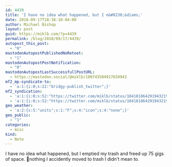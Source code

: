 ```yaml
---
id: 4439
title: 'I have no idea what happened, but I e&#8230;&diams;'
date: 2018-09-17T18:38:10-04:00
author: Michael Bishop
layout: post
guid: https://miklb.com/?p=4439
permalink: /blog/2018/09/17/4439/
autopost_this_post:
  - "0"
mastodonAutopostPublishedNoRetoot:
  - "1"
mastodonAutopostPostNotification:
  - "0"
mastodonAutopostLastSuccessfullPostURL:
  - https://mastodon.social/@miklb/100743504917659943
mf2_mp-syndicate-to:
  - 'a:1:{i:0;s:22:"bridgy-publish_twitter";}'
mf2_syndication:
  - 'a:1:{i:0;s:52:"https://twitter.com/miklb/status/1041818642919432197";}'
  - 'a:1:{i:0;s:52:"https://twitter.com/miklb/status/1041818642919432197";}'
geo_weather:
  - 'a:2:{s:5:"units";s:1:"F";s:4:"icon";s:4:"none";}'
geo_public:
  - "1"
categories:
  - misc
kind:
  - Note
---
```

I have no idea what happened, but I emptied my trash and freed up 75 gigs of space. 🤞nothing I accidently moved to trash I didn't mean to.